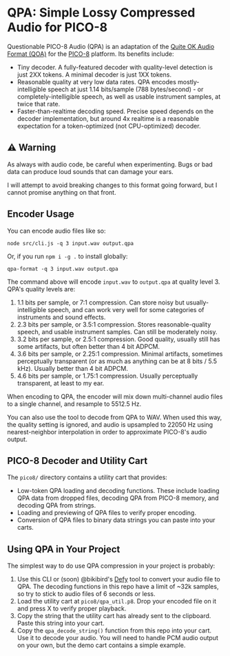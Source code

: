 # QPA: Simple Lossy Compressed Audio for PICO-8

Questionable PICO-8 Audio (QPA) is an adaptation of the [Quite OK Audio Format (QOA)](https://qoaformat.org/) for the
[PICO-8](https://www.lexaloffle.com/pico-8.php) platform. Its benefits include:

- Tiny decoder. A fully-featured decoder with quality-level detection is just 2XX tokens. A minimal decoder is just 1XX tokens.
- Reasonable quality at very low data rates. QPA encodes mostly-intelligible speech at just 1.14 bits/sample (788 bytes/second) - or completely-intelligible speech, as well as usable instrument samples, at twice that rate.
- Faster-than-realtime decoding speed. Precise speed depends on the decoder implementation, but around 4x realtime is a reasonable expectation for a token-optimized (not CPU-optimized) decoder.

## ⚠️ Warning

As always with audio code, be careful when experimenting. Bugs or bad data can produce loud sounds that can damage your
ears.

I will attempt to avoid breaking changes to this format going forward, but I cannot promise anything on that front.

## Encoder Usage

You can encode audio files like so:

```
node src/cli.js -q 3 input.wav output.qpa
```

Or, if you run `npm i -g .` to install globally:

```
qpa-format -q 3 input.wav output.qpa
```

The command above will encode `input.wav` to `output.qpa` at quality level 3. QPA's quality levels are:

1. 1.1 bits per sample, or 7:1 compression. Can store noisy but usually-intelligible speech, and can work very well for
   some categories of instruments and sound effects.
2. 2.3 bits per sample, or 3.5:1 compression. Stores reasonable-quality speech, and usable instrument samples. Can
   still be moderately noisy.
3. 3.2 bits per sample, or 2.5:1 compression. Good quality, usually still has some artifacts, but often better than 4
   bit ADPCM.
4. 3.6 bits per sample, or 2.25:1 compression. Minimal artifacts, sometimes perceptually transparent (or as much as
   anything can be at 8 bits / 5.5 kHz). Usually better than 4 bit ADPCM.
5. 4.6 bits per sample, or 1.75:1 compression. Usually perceptually transparent, at least to my ear.

When encoding to QPA, the encoder will mix down multi-channel audio files to a single channel, and resample to 5512.5 Hz.

You can also use the tool to decode from QPA to WAV. When used this way, the quality setting is ignored, and audio is
upsampled to 22050 Hz using nearest-neighbor interpolation in order to approximate PICO-8's audio output.

## PICO-8 Decoder and Utility Cart

The `pico8/` directory contains a utility cart that provides:

- Low-token QPA loading and decoding functions. These include loading QPA data from dropped files, decoding QPA from
  PICO-8 memory, and decoding QPA from strings.
- Loading and previewing of QPA files to verify proper encoding.
- Conversion of QPA files to binary data strings you can paste into your carts.

## Using QPA in Your Project

The simplest way to do use QPA compression in your project is probably:

1. Use this CLI or (soon) @bikibird's [Defy](https://bikibird.github.io/defy) tool to convert your audio file to QPA.
   The decoding functions in this repo have a limit of ~32k samples, so try to stick to audio files of 6 seconds or
   less.
2. Load the utility cart at `pico8/qpa_util.p8`. Drop your encoded file on it and press X to verify proper playback.
3. Copy the string that the utility cart has already sent to the clipboard. Paste this string into your cart.
4. Copy the `qpa_decode_string()` function from this repo into your cart. Use it to decode your audio. You will need to
   handle PCM audio output on your own, but the demo cart contains a simple example.
